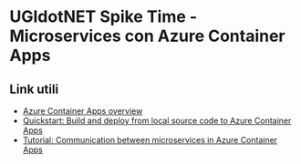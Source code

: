 # UGIdotNET Spike Time - Microservices con Azure Container Apps

## Link utili
- [Azure Container Apps overview](https://learn.microsoft.com/en-us/azure/container-apps/overview)
- [Quickstart: Build and deploy from local source code to Azure Container Apps](https://learn.microsoft.com/en-us/azure/container-apps/quickstart-code-to-cloud?tabs=bash%2Ccsharp&pivots=without-dockerfile)
- [Tutorial: Communication between microservices in Azure Container Apps](https://learn.microsoft.com/en-us/azure/container-apps/communicate-between-microservices?tabs=bash&pivots=docker-local)